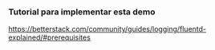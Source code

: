 ### Tutorial para implementar esta demo
https://betterstack.com/community/guides/logging/fluentd-explained/#prerequisites